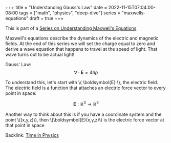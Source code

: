 +++
title = "Understanding Gauss's Law"
date = 2022-11-15T07:04:00-08:00
tags = ["math", "physics", "deep-dive"]
series = "maxwells-equations"
draft = true
+++

<div class="series-header">
<span>This is part of a <a href="/series/maxwells-equations/">Series on Understanding Maxwell's Equations</a></span>
</div>

Maxwell's equations describe the dynamics of the electric and magnetic fields. At the end of this series we will set the charge equal to zero and derive a wave equation that happens to travel at the speed of light. That wave turns out to be actual light!

Gauss' Law:
 $$\nabla \cdot \boldsymbol{E} = 4 \pi \rho$$

To understand this, let's start with \\( \boldsymbol{E} \\), the electric field. The electric field is a function that attaches an electric force vector to every point in space:

$$\boldsymbol{E} : \mathbb{R}^3 \to \mathbb{R^3}$$

Another way to think about this is if you have a coordinate system and the point \\((x,y,z)\\), then \\(\boldsymbol{E}(x,y,z)\\) is the electric force vector at that point in space

<script src="/js/three.min.js"></script>

<div id="vector-fields"></div>
<script src="./js/trackball-controls.js"></script>
<script src="./js/vector-fields.js"></script>

Backlink: [Time in Physics](/posts/time-in-physics)
